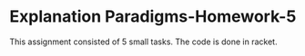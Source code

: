 # Explanation Paradigms-Homework-5

This assignment consisted of 5 small tasks. The code is done in racket.
